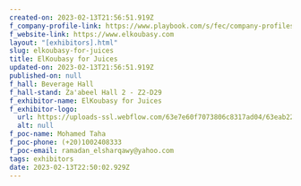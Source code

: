 ```yaml
---
created-on: 2023-02-13T21:56:51.919Z
f_company-profile-link: https://www.playbook.com/s/fec/company-profiles
f_website-link: https://www.elkoubasy.com
layout: "[exhibitors].html"
slug: elkoubasy-for-juices
title: ElKoubasy for Juices
updated-on: 2023-02-13T21:56:51.919Z
published-on: null
f_hall: Beverage Hall
f_hall-stand: Za'abeel Hall 2 - Z2-D29
f_exhibitor-name: ElKoubasy for Juices
f_exhibitor-logo:
  url: https://uploads-ssl.webflow.com/63e7e60f7073806c8317ad04/63eab22358fc7b9bbeb89037_MzljNA.png
  alt: null
f_poc-name: Mohamed Taha
f_poc-phone: (+20)1002408333
f_poc-email: ramadan_elsharqawy@yahoo.com
tags: exhibitors
date: 2023-02-13T22:50:02.929Z
---
```


